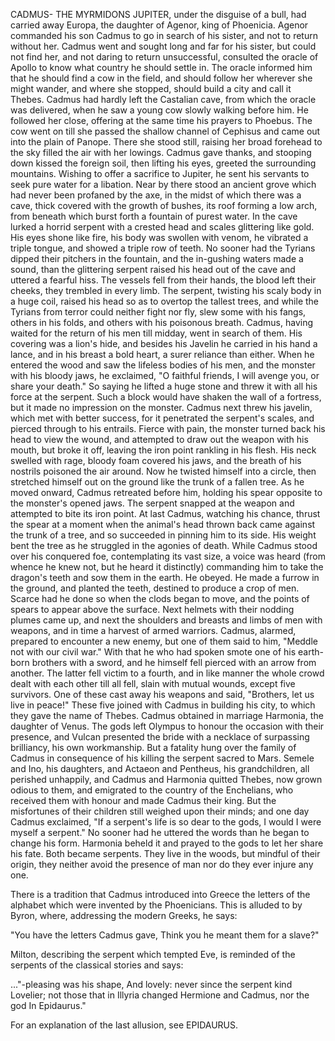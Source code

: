 CADMUS- THE MYRMIDONS
  JUPITER, under the disguise of a bull, had carried away Europa,
  the daughter of Agenor, king of Phoenicia. Agenor commanded his son
  Cadmus to go in search of his sister, and not to return without her.
  Cadmus went and sought long and far for his sister, but could not find
  her, and not daring to return unsuccessful, consulted the oracle of
  Apollo to know what country he should settle in. The oracle informed
  him that he should find a cow in the field, and should follow her
  wherever she might wander, and where she stopped, should build a
  city and call it Thebes. Cadmus had hardly left the Castalian cave,
  from which the oracle was delivered, when he saw a young cow slowly
  walking before him. He followed her close, offering at the same time
  his prayers to Phoebus. The cow went on till she passed the shallow
  channel of Cephisus and came out into the plain of Panope. There she
  stood still, raising her broad forehead to the sky filled the air with
  her lowings. Cadmus gave thanks, and stooping down kissed the
  foreign soil, then lifting his eyes, greeted the surrounding
  mountains. Wishing to offer a sacrifice to Jupiter, he sent his
  servants to seek pure water for a libation. Near by there stood an
  ancient grove which had never been profaned by the axe, in the midst
  of which there was a cave, thick covered with the growth of bushes,
  its roof forming a low arch, from beneath which burst forth a fountain
  of purest water. In the cave lurked a horrid serpent with a crested
  head and scales glittering like gold. His eyes shone like fire, his
  body was swollen with venom, he vibrated a triple tongue, and showed a
  triple row of teeth. No sooner had the Tyrians dipped their pitchers
  in the fountain, and the in-gushing waters made a sound, than the
  glittering serpent raised his head out of the cave and uttered a
  fearful hiss. The vessels fell from their hands, the blood left
  their cheeks, they trembled in every limb. The serpent, twisting his
  scaly body in a huge coil, raised his head so as to overtop the
  tallest trees, and while the Tyrians from terror could neither fight
  nor fly, slew some with his fangs, others in his folds, and others
  with his poisonous breath.
  Cadmus, having waited for the return of his men till midday, went in
  search of them. His covering was a lion's hide, and besides his
  Javelin he carried in his hand a lance, and in his breast a bold
  heart, a surer reliance than either. When he entered the wood and
  saw the lifeless bodies of his men, and the monster with his bloody
  jaws, he exclaimed, "O faithful friends, I will avenge you, or share
  your death." So saying he lifted a huge stone and threw it with all
  his force at the serpent. Such a block would have shaken the wall of a
  fortress, but it made no impression on the monster. Cadmus next
  threw his javelin, which met with better success, for it penetrated
  the serpent's scales, and pierced through to his entrails. Fierce with
  pain, the monster turned back his head to view the wound, and
  attempted to draw out the weapon with his mouth, but broke it off,
  leaving the iron point rankling in his flesh. His neck swelled with
  rage, bloody foam covered his jaws, and the breath of his nostrils
  poisoned the air around. Now he twisted himself into a circle, then
  stretched himself out on the ground like the trunk of a fallen tree.
  As he moved onward, Cadmus retreated before him, holding his spear
  opposite to the monster's opened jaws. The serpent snapped at the
  weapon and attempted to bite its iron point. At last Cadmus,
  watching his chance, thrust the spear at a moment when the animal's
  head thrown back came against the trunk of a tree, and so succeeded in
  pinning him to its side. His weight bent the tree as he struggled in
  the agonies of death.
  While Cadmus stood over his conquered foe, contemplating its vast
  size, a voice was heard (from whence he knew not, but he heard it
  distinctly) commanding him to take the dragon's teeth and sow them
  in the earth. He obeyed. He made a furrow in the ground, and planted
  the teeth, destined to produce a crop of men. Scarce had he done so
  when the clods began to move, and the points of spears to appear above
  the surface. Next helmets with their nodding plumes came up, and
  next the shoulders and breasts and limbs of men with weapons, and in
  time a harvest of armed warriors. Cadmus, alarmed, prepared to
  encounter a new enemy, but one of them said to him, "Meddle not with
  our civil war." With that he who had spoken smote one of his
  earth-born brothers with a sword, and he himself fell pierced with
  an arrow from another. The latter fell victim to a fourth, and in like
  manner the whole crowd dealt with each other till all fell, slain with
  mutual wounds, except five survivors. One of these cast away his
  weapons and said, "Brothers, let us live in peace!" These five
  joined with Cadmus in building his city, to which they gave the name
  of Thebes.
  Cadmus obtained in marriage Harmonia, the daughter of Venus. The
  gods left Olympus to honour the occasion with their presence, and
  Vulcan presented the bride with a necklace of surpassing brilliancy,
  his own workmanship. But a fatality hung over the family of Cadmus
  in consequence of his killing the serpent sacred to Mars. Semele and
  Ino, his daughters, and Actaeon and Pentheus, his grandchildren, all
  perished unhappily, and Cadmus and Harmonia quitted Thebes, now
  grown odious to them, and emigrated to the country of the
  Enchelians, who received them with honour and made Cadmus their
  king. But the misfortunes of their children still weighed upon their
  minds; and one day Cadmus exclaimed, "If a serpent's life is so dear
  to the gods, I would I were myself a serpent." No sooner had he
  uttered the words than he began to change his form. Harmonia beheld it
  and prayed to the gods to let her share his fate. Both became
  serpents. They live in the woods, but mindful of their origin, they
  neither avoid the presence of man nor do they ever injure any one.

  There is a tradition that Cadmus introduced into Greece the
  letters of the alphabet which were invented by the Phoenicians. This
  is alluded to by Byron, where, addressing the modern Greeks, he says:

  "You have the letters Cadmus gave,
  Think you he meant them for a slave?"

  Milton, describing the serpent which tempted Eve, is reminded of the
  serpents of the classical stories and says:

  ..."-pleasing was his shape,
  And lovely: never since the serpent kind
  Lovelier; not those that in Illyria changed
  Hermione and Cadmus, nor the god
  In Epidaurus."

  For an explanation of the last allusion, see EPIDAURUS.